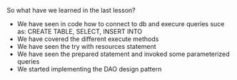 
So what have we learned in the last lesson?

- We have seen in code how to connect to db and execure queries suce as: CREATE TABLE, SELECT, INSERT INTO
- We have covered the different execute methods
- We have seen the try with resources statement
- We have seen the prepared statement and invoked some parameterized queries
- We started implementing the DAO design pattern
